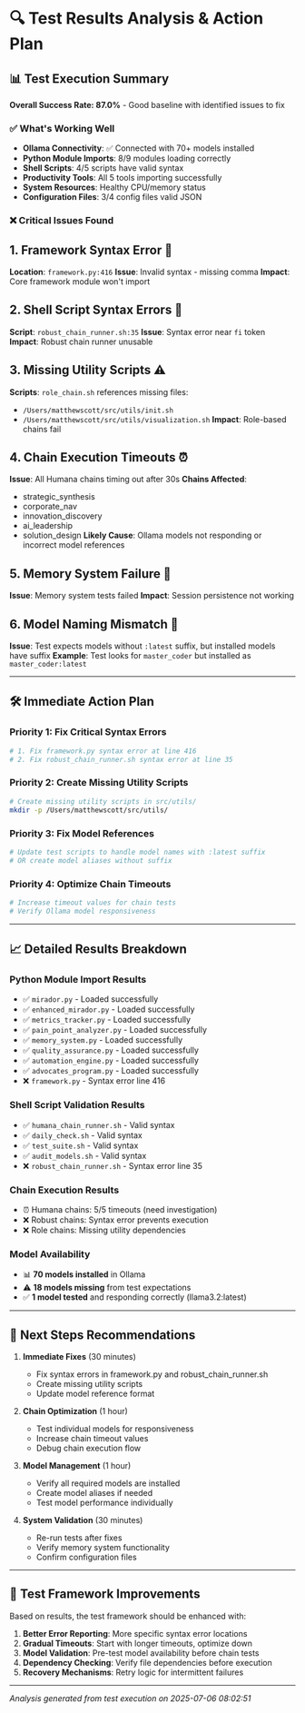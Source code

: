 # 🔍 Test Results Analysis & Action Plan

## 📊 Test Execution Summary

**Overall Success Rate: 87.0%** - Good baseline with identified issues to fix

### ✅ **What's Working Well**
- **Ollama Connectivity**: ✅ Connected with 70+ models installed
- **Python Module Imports**: 8/9 modules loading correctly
- **Shell Scripts**: 4/5 scripts have valid syntax
- **Productivity Tools**: All 5 tools importing successfully
- **System Resources**: Healthy CPU/memory status
- **Configuration Files**: 3/4 config files valid JSON

### ❌ **Critical Issues Found**

## 1. **Framework Syntax Error** 🚨
**Location**: `framework.py:416`
**Issue**: Invalid syntax - missing comma
**Impact**: Core framework module won't import

## 2. **Shell Script Syntax Errors** 🚨
**Script**: `robust_chain_runner.sh:35`
**Issue**: Syntax error near `fi` token
**Impact**: Robust chain runner unusable

## 3. **Missing Utility Scripts** ⚠️
**Scripts**: `role_chain.sh` references missing files:
- `/Users/matthewscott/src/utils/init.sh`
- `/Users/matthewscott/src/utils/visualization.sh`
**Impact**: Role-based chains fail

## 4. **Chain Execution Timeouts** ⏰
**Issue**: All Humana chains timing out after 30s
**Chains Affected**: 
- strategic_synthesis
- corporate_nav  
- innovation_discovery
- ai_leadership
- solution_design
**Likely Cause**: Ollama models not responding or incorrect model references

## 5. **Memory System Failure** 💾
**Issue**: Memory system tests failed
**Impact**: Session persistence not working

## 6. **Model Naming Mismatch** 🔀
**Issue**: Test expects models without `:latest` suffix, but installed models have suffix
**Example**: Test looks for `master_coder` but installed as `master_coder:latest`

---

## 🛠️ **Immediate Action Plan**

### Priority 1: Fix Critical Syntax Errors
```bash
# 1. Fix framework.py syntax error at line 416
# 2. Fix robust_chain_runner.sh syntax error at line 35
```

### Priority 2: Create Missing Utility Scripts
```bash
# Create missing utility scripts in src/utils/
mkdir -p /Users/matthewscott/src/utils/
```

### Priority 3: Fix Model References
```bash
# Update test scripts to handle model names with :latest suffix
# OR create model aliases without suffix
```

### Priority 4: Optimize Chain Timeouts
```bash
# Increase timeout values for chain tests
# Verify Ollama model responsiveness
```

---

## 📈 **Detailed Results Breakdown**

### Python Module Import Results
- ✅ `mirador.py` - Loaded successfully  
- ✅ `enhanced_mirador.py` - Loaded successfully
- ✅ `metrics_tracker.py` - Loaded successfully
- ✅ `pain_point_analyzer.py` - Loaded successfully
- ✅ `memory_system.py` - Loaded successfully
- ✅ `quality_assurance.py` - Loaded successfully
- ✅ `automation_engine.py` - Loaded successfully
- ✅ `advocates_program.py` - Loaded successfully
- ❌ `framework.py` - Syntax error line 416

### Shell Script Validation Results
- ✅ `humana_chain_runner.sh` - Valid syntax
- ✅ `daily_check.sh` - Valid syntax  
- ✅ `test_suite.sh` - Valid syntax
- ✅ `audit_models.sh` - Valid syntax
- ❌ `robust_chain_runner.sh` - Syntax error line 35

### Chain Execution Results
- ⏰ Humana chains: 5/5 timeouts (need investigation)
- ❌ Robust chains: Syntax error prevents execution
- ❌ Role chains: Missing utility dependencies

### Model Availability
- 📊 **70 models installed** in Ollama
- ⚠️ **18 models missing** from test expectations
- ✅ **1 model tested** and responding correctly (llama3.2:latest)

---

## 🎯 **Next Steps Recommendations**

1. **Immediate Fixes** (30 minutes)
   - Fix syntax errors in framework.py and robust_chain_runner.sh
   - Create missing utility scripts
   - Update model reference format

2. **Chain Optimization** (1 hour)  
   - Test individual models for responsiveness
   - Increase chain timeout values
   - Debug chain execution flow

3. **Model Management** (1 hour)
   - Verify all required models are installed
   - Create model aliases if needed
   - Test model performance individually

4. **System Validation** (30 minutes)
   - Re-run tests after fixes
   - Verify memory system functionality
   - Confirm configuration files

---

## 🔧 **Test Framework Improvements**

Based on results, the test framework should be enhanced with:

1. **Better Error Reporting**: More specific syntax error locations
2. **Gradual Timeouts**: Start with longer timeouts, optimize down
3. **Model Validation**: Pre-test model availability before chain tests
4. **Dependency Checking**: Verify file dependencies before execution
5. **Recovery Mechanisms**: Retry logic for intermittent failures

---

*Analysis generated from test execution on 2025-07-06 08:02:51*